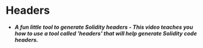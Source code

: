 # Headers
- ***A fun little tool to generate Solidity headers - This video teaches you how to use a tool called 'headers' that will help generate Solidity code headers.***

## 